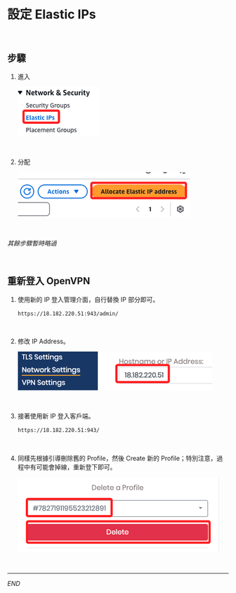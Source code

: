 # 設定 Elastic IPs

<br>

## 步驟

1. 進入

    ![](images/img_56.png)

<br>

2. 分配

    ![](images/img_57.png)

<br>

_其餘步驟暫時略過_

<br>

## 重新登入 OpenVPN

1. 使用新的 IP 登入管理介面，自行替換 IP 部分即可。

    ```bash
    https://18.182.220.51:943/admin/
    ```

<br>

2. 修改 IP Address。

    ![](images/img_58.png)

<br>

3. 接著使用新 IP 登入客戶端。

    ```bash
    https://18.182.220.51:943/
    ```

<br>

4. 同樣先根據引導刪除舊的 Profile，然後 Create 新的 Profile；特別注意，過程中有可能會掉線，重新登下即可。

    ![](images/img_59.png)

<br>

___

_END_